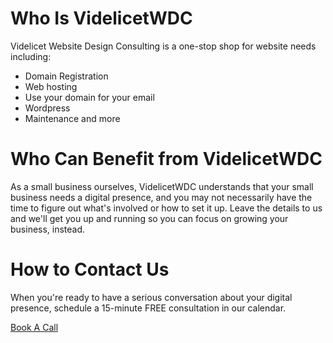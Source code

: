# Who Is VidelicetWDC

Videlicet Website Design Consulting is a one-stop shop for website needs including:
- Domain Registration
- Web hosting
- Use your domain for your email
- Wordpress 
- Maintenance and more

# Who Can Benefit from VidelicetWDC

As a small business ourselves, VidelicetWDC understands that your small business needs a digital presence, 
and you may not necessarily have the time to figure out what's involved or how to set it up.  Leave 
the details to us and we'll get you up and running so you can focus on growing your business, instead.

# How to Contact Us

When you're ready to have a serious conversation about your digital presence, schedule a 15-minute FREE consultation 
in our calendar.

[Book A Call](https://calendly.com/videlicetwebdesign 'Book A Call')



















